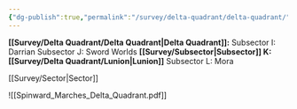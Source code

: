 ```yaml
---
{"dg-publish":true,"permalink":"/survey/delta-quadrant/delta-quadrant/"}
---
```


**[[Survey/Delta Quadrant/Delta Quadrant\|Delta Quadrant]]:**
	Subsector I: Darrian
	Subsector J: Sword Worlds
	**[[Survey/Subsector\|Subsector]] K: [[Survey/Delta Quadrant/Lunion\|Lunion]]**
	Subsector L: Mora

[[Survey/Sector\|Sector]]

![[Spinward_Marches_Delta_Quadrant.pdf]]